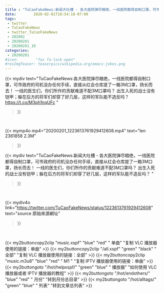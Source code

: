 ```yaml
---
title : "TuCaoFakeNews:新闻大吐槽 - 各大医院弹尽粮绝，一线医院都得自制口罩，可市政府的司机没办任何手续，直接从红会仓库提了一箱3M口罩，扬长而去！  一线的医生们，你们所作的贡献难道不配3M口罩吗？ 出生入死的战士没有铠甲；躲在后方的将军们却穿了好几层，这样的军队能不造反吗？ "
date:        2020-02-01T10:54:18-07:00
tags:
 - twitter
 - TuCaoFakeNews
 - twitter_TuCaoFakeNews
 - 202002
 - 20200201
 - 20200201_10
categories:
 - 20200201
#icon:        "fas fa-lock-open"
#resImgTeaser: teaserpics/wikipedia.org/emacs-jokes.png
---
```


{{< mydiv text="TuCaoFakeNews:各大医院弹尽粮绝，一线医院都得自制口罩，可市政府的司机没办任何手续，直接从红会仓库提了一箱3M口罩，扬长而去！  一线的医生们，你们所作的贡献难道不配3M口罩吗？ 出生入死的战士没有铠甲；躲在后方的将军们却穿了好几层，这样的军队能不造反吗？ https://t.co/M3ph1nqUFc "
>}}
<br>


{{< mymp4o mp4="20200201_1223613761929412608.mp4"
text="len 2361858    2.3M"
>}}


{{< mydiv text="TuCaoFakeNews:新闻大吐槽 - 各大医院弹尽粮绝，一线医院都得自制口罩，可市政府的司机没办任何手续，直接从红会仓库提了一箱3M口罩，扬长而去！  一线的医生们，你们所作的贡献难道不配3M口罩吗？ 出生入死的战士没有铠甲；躲在后方的将军们却穿了好几层，这样的军队能不造反吗？ "
>}}
<br>

{{< mydiv4o link="https://twitter.com/TuCaoFakeNews/status/1223613761929412608"
text="source 原始來源網址"
>}}


<br>



{{< my2buttoncopy2clip "music.xspf"        "blue"   "red"    " 单曲"  "复制 VLC 播放器使用的链接：单曲" >}} {{< my2buttoncopy2clip "/all.xspf"         "green"  "black"  " 全部"  "复制 VLC 播放器使用的链接：全部" >}} {{< my2buttoncopy2clip "music.m3u8"        "blue"   "red"    " M1 "    "复制 IPTV 播放器使用的链接：单曲" >}} {{< my2buttongoto      "/hot/helpxspf/"    "green"  "blue"   " 播放器" "如何使用 VLC 播放器或者 IPTV 播放器的教程" >}} {{< my2buttongoto      "/hot/endothers/"   "blue"   "red"    " 月份"   "转到月份总目录" >}} {{< my2buttongoto      "/hot/alltags/"     "green"  "blue"   " 列表"   "转到文章总列表" >}} 
